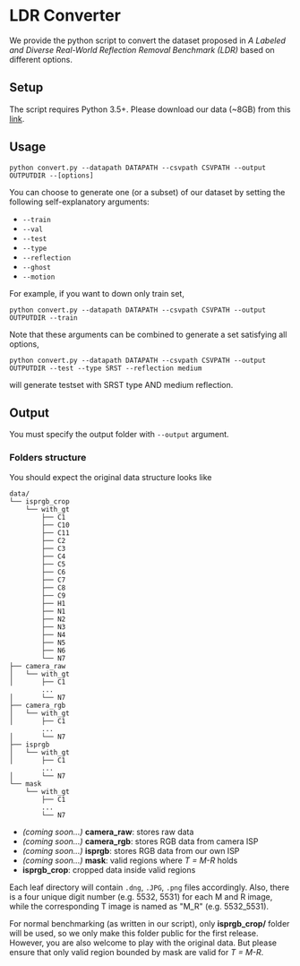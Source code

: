 # LDR Converter
We provide the python script to convert the dataset proposed in _A Labeled and Diverse Real-World Reflection Removal Benchmark (LDR)_ based on different options.

## Setup
The script requires Python 3.5+.
Please download our data (~8GB) from this [link](https://hkustconnect-my.sharepoint.com/:f:/g/personal/xhuangat_connect_ust_hk/Eo2Vv665MS1Gmn6H8CL6iesBySHyS3mll8zXSRWB-JQuqw?e=m2OUKB).

## Usage
```
python convert.py --datapath DATAPATH --csvpath CSVPATH --output OUTPUTDIR --[options]
```

You can choose to generate one (or a subset) of our dataset by setting the following self-explanatory arguments:

- ```--train```
- ```--val```
- ```--test```
- ```--type```
- ```--reflection```
- ```--ghost```
- ```--motion```

For example, if you want to down only train set,
```
python convert.py --datapath DATAPATH --csvpath CSVPATH --output OUTPUTDIR --train
```

Note that these arguments can be combined to generate a set satisfying all options,

```
python convert.py --datapath DATAPATH --csvpath CSVPATH --output OUTPUTDIR --test --type SRST --reflection medium
```

will generate testset with SRST type AND medium reflection.

## Output
You must specify the output folder with ```--output``` argument.

### Folders structure
You should expect the original data structure looks like
```
data/
└── isprgb_crop
    └── with_gt
        ├── C1
        ├── C10
        ├── C11
        ├── C2
        ├── C3
        ├── C4
        ├── C5
        ├── C6
        ├── C7
        ├── C8
        ├── C9
        ├── H1
        ├── N1
        ├── N2
        ├── N3
        ├── N4
        ├── N5
        ├── N6
        └── N7
├── camera_raw
│   └── with_gt
│       ├── C1
        ...
│       └── N7
├── camera_rgb
│   └── with_gt
│       ├── C1
        ...
│       └── N7
├── isprgb
│   └── with_gt
│       ├── C1
        ...
│       └── N7
└── mask
    └── with_gt
        ├── C1
        ...
        └── N7
```
- *(coming soon...)* **camera_raw**: stores raw data
- *(coming soon...)* **camera_rgb**: stores RGB data from camera ISP
- *(coming soon...)* **isprgb**: stores RGB data from our own ISP
- *(coming soon...)* **mask**: valid regions where _T = M-R_ holds
- **isprgb_crop**: cropped data inside valid regions

Each leaf directory will contain ```.dng```, ```.JPG```, ```.png``` files accordingly. Also, there is a four unique digit number (e.g. 5532, 5531) for each M and R image, while the corresponding T image is named as "M_R" (e.g. 5532_5531).

For normal benchmarking (as written in our script), only **isprgb_crop/** folder will be used, so we only make this folder public for the first release. However, you are also welcome to play with the original data. But please ensure that only valid region bounded by mask are valid for _T = M-R_.
